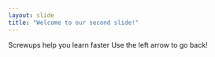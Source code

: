```yaml
---
layout: slide
title: "Welcome to our second slide!"
---
```

Screwups help you learn faster
Use the left arrow to go back!
